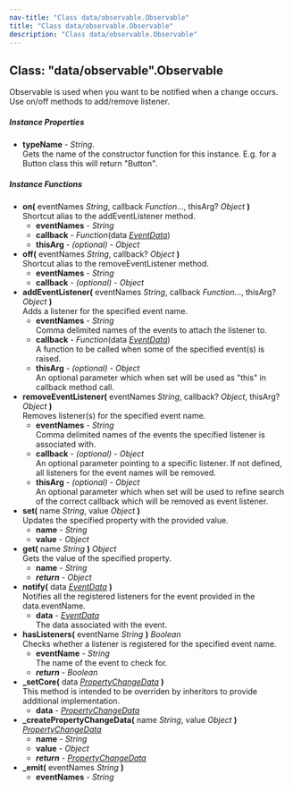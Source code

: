 ```yaml
---
nav-title: "Class data/observable.Observable"
title: "Class data/observable.Observable"
description: "Class data/observable.Observable"
---
```

## Class: "data/observable".Observable  
Observable is used when you want to be notified when a change occurs. Use on/off methods to add/remove listener.

##### Instance Properties
 - **typeName** - _String_.    
  Gets the name of the constructor function for this instance. E.g. for a Button class this will return "Button".

##### Instance Functions
 - **on(** eventNames _String_, callback _Function_..., thisArg? _Object_ **)**  
     Shortcut alias to the addEventListener method.
   - **eventNames** - _String_
   - **callback** - _Function_(data [_EventData_](../../data/observable/EventData.md))
   - **thisArg** - _(optional)_ - _Object_
 - **off(** eventNames _String_, callback? _Object_ **)**  
     Shortcut alias to the removeEventListener method.
   - **eventNames** - _String_
   - **callback** - _(optional)_ - _Object_
 - **addEventListener(** eventNames _String_, callback _Function_..., thisArg? _Object_ **)**  
     Adds a listener for the specified event name.
   - **eventNames** - _String_  
     Comma delimited names of the events to attach the listener to.
   - **callback** - _Function_(data [_EventData_](../../data/observable/EventData.md))  
     A function to be called when some of the specified event(s) is raised.
   - **thisArg** - _(optional)_ - _Object_  
     An optional parameter which when set will be used as "this" in callback method call.
 - **removeEventListener(** eventNames _String_, callback? _Object_, thisArg? _Object_ **)**  
     Removes listener(s) for the specified event name.
   - **eventNames** - _String_  
     Comma delimited names of the events the specified listener is associated with.
   - **callback** - _(optional)_ - _Object_  
     An optional parameter pointing to a specific listener. If not defined, all listeners for the event names will be removed.
   - **thisArg** - _(optional)_ - _Object_  
     An optional parameter which when set will be used to refine search of the correct callback which will be removed as event listener.
 - **set(** name _String_, value _Object_ **)**  
     Updates the specified property with the provided value.
   - **name** - _String_
   - **value** - _Object_
 - **get(** name _String_ **)** _Object_  
     Gets the value of the specified property.
   - **name** - _String_
   - _**return**_ - _Object_
 - **notify(** data [_EventData_](../../data/observable/EventData.md) **)**  
     Notifies all the registered listeners for the event provided in the data.eventName.
   - **data** - [_EventData_](../../data/observable/EventData.md)  
     The data associated with the event.
 - **hasListeners(** eventName _String_ **)** _Boolean_  
     Checks whether a listener is registered for the specified event name.
   - **eventName** - _String_  
     The name of the event to check for.
   - _**return**_ - _Boolean_
 - **_setCore(** data [_PropertyChangeData_](../../data/observable/PropertyChangeData.md) **)**  
     This method is intended to be overriden by inheritors to provide additional implementation.
   - **data** - [_PropertyChangeData_](../../data/observable/PropertyChangeData.md)
 - **_createPropertyChangeData(** name _String_, value _Object_ **)** [_PropertyChangeData_](../../data/observable/PropertyChangeData.md)
   - **name** - _String_
   - **value** - _Object_
   - _**return**_ - [_PropertyChangeData_](../../data/observable/PropertyChangeData.md)
 - **_emit(** eventNames _String_ **)**
   - **eventNames** - _String_
